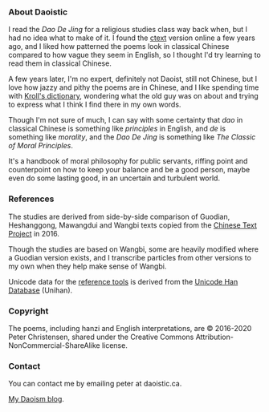 ### About Daoistic

I read the _Dao De Jing_
for a religious studies class
way back when,
but I had no idea
what to make of it.
I found the
[ctext](https://ctext.org/dao-de-jing "Dao De Jing - The Chinese Text Project")
version online
a few years ago,
and I liked how patterned the poems look
in classical Chinese
compared to how vague they seem in English,
so I thought I'd try
learning to read them
in classical Chinese.

A few years later,
I'm no expert,
definitely not Daoist,
still not Chinese,
but I love how jazzy and pithy
the poems are in Chinese,
and I like spending time
with
[Kroll's dictionary](https://brill.com/view/title/20918 "A Student's Dictionary of Classical and Medieval Chinese"),
wondering what
the old guy
was on about
and trying to express
what I think I find there
in my own words.

Though I'm not sure of much,
I can say
with some certainty
that *dao* in classical Chinese
is something like *principles* in English,
and *de* is something like *morality*,
and the _Dao De Jing_ is something like
_The Classic of Moral Principles_.

It's a handbook of moral philosophy
for public servants,
riffing point and counterpoint
on how to keep your balance
and be a good person,
maybe even do some lasting good,
in an uncertain and turbulent world.

### References

The studies
are derived from
side-by-side comparison
of Guodian,
Heshanggong,
Mawangdui
and Wangbi
texts copied from the
[Chinese Text Project](https://ctext.org "ctext")
in 2016.

Though the studies
are based on Wangbi,
some are heavily modified
where a Guodian version exists,
and I transcribe particles
from other versions to my own
when they help make sense
of Wangbi.

Unicode data for the
[reference tools](https://daoistic.ca/unihan/dump "Unihan reference tools")
is derived from the
[Unicode Han Database](https://www.unicode.org/reports/tr38/ "tr38") (Unihan).

### Copyright

The poems,
including hanzi and English interpretations,
are © 2016-2020 Peter Christensen,
shared under the
Creative Commons
Attribution-NonCommercial-ShareAlike
license.

### Contact

You can contact me by emailing peter at daoistic.ca.

[My Daoism blog](/blog "Blogging the unbloggable").
